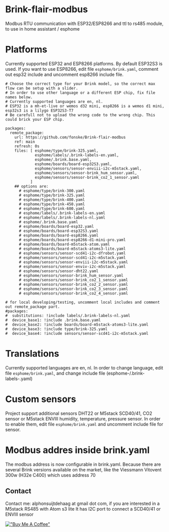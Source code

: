 # Brink-flair-modbus
Modbus RTU communication with ESP32/ESP8266 and ttl to rs485 module, to use in home assistant / esphome

# Platforms
Currently supported ESP32 and ESP8266 platforms.
By default ESP32S3 is used. If you want to use ESP8266, edit file `esphome/brink.yaml`, comment out esp32 include and uncomment esp8266 include file.

```
# Choose the correct type for your Brink model, so the correct max flow can be setup with a slider.
# In order to use other language or a different ESP chip, fix file names below.
# Currently supported languages are en, nl. 
# ESP32 is a mh-et-live or wemos d32 mini, esp8266 is a wemos d1 mini, esp32s3 is a lilygo ESP32S3-T7
# Be carefull not to upload the wrong code to the wrong chip. This could brick your ESP chip.

packages:
  remote_package:
    url: https://github.com/fonske/Brink-flair-modbus
    ref: main
    refresh: 0s
    files: [ esphome/type/brink-325.yaml,
             esphome/labels/.brink-labels-en.yaml, 
             esphome/.brink.base.yaml, 
             esphome/boards/board-esp32S3.yaml,
             esphome/sensors/sensor-enviii-i2c-m5stack.yaml,
             esphome/sensors/sensor-brink_hum_sensor.yaml,
             esphome/sensors/sensor-brink_co2_1_sensor.yaml
           ]
    ## options are:
      # esphome/type/brink-300.yaml
      # esphome/type/brink-325.yaml
      # esphome/type/brink-400.yaml
      # esphome/type/brink-450.yaml
      # esphome/type/brink-600.yaml
      # esphome/labels/.brink-labels-en.yaml
      # esphome/labels/.brink-labels-nl.yaml
      # esphome/.brink.base.yaml
      # esphome/boards/board-esp32.yaml
      # esphome/boards/board-esp32S3.yaml
      # esphome/boards/board-esp8266.yaml
      # esphome/boards/board-esp8266-d1-mini-pro.yaml
      # esphome/boards/board-m5stack-atom.yaml
      # esphome/boards/board-m5stack-atoms3-lite.yaml
      # esphome/sensors/sensor-scd41-i2c-dfrobot.yaml
      # esphome/sensors/sensor-scd41-i2c-m5stack.yaml
      # esphome/sensors/sensor-enviii-i2c-m5stack.yaml
      # esphome/sensors/sensor-enviv-i2c-m5stack.yaml
      # esphome/sensors/sensor-dht22.yaml
      # esphome/sensors/sensor-brink_hum_sensor.yaml
      # esphome/sensors/sensor-brink_co2_1_sensor.yaml
      # esphome/sensors/sensor-brink_co2_2_sensor.yaml
      # esphome/sensors/sensor-brink_co2_3_sensor.yaml
      # esphome/sensors/sensor-brink_co2_4_sensor.yaml

# for local developing/testing, uncomment local includes and comment out remote_package part.
#packages:
#  substitutions: !include labels/.brink-labels-nl.yaml
#  device_base1: !include .brink.base.yaml
#  device_base2: !include boards/board-m5stack-atoms3-lite.yaml
#  device_base3: !include type/brink-325.yaml
#  device_base4: !include sensors/sensor-scd41-i2c-m5stack.yaml
```

# Translations
Currently supported languages are en, nl.
In order to change language, edit file `esphome/brink.yaml`, and change include file (esphome-/.brink-labels-<language>.yaml)

# Custom sensors
Project support additional sensors DHT22 or M5stack SCD40/41, CO2 sensor or M5stack ENVIII humidity, temperature, pressure sensor.
In order to enable them, edit file `esphome/brink.yaml` and uncomment include file for sensor.

# Modbus addres inside brink.yaml
The modbus address is now configurable in brink.yaml.
Because there are several Brink versions available on the market, like the Viessmann Vitovent 300w (H32e C400) which uses address 70

## Contact
Contact me: alphonsuijtdehaag at gmail dot com, if you are interested in a M5stack RS485 with Atom s3 lite
It has I2C port to connect a SCD40/41 or ENVIII sensor

[!["Buy Me A Coffee"](https://www.buymeacoffee.com/assets/img/custom_images/orange_img.png)](https://www.buymeacoffee.com/ebbenberg)
